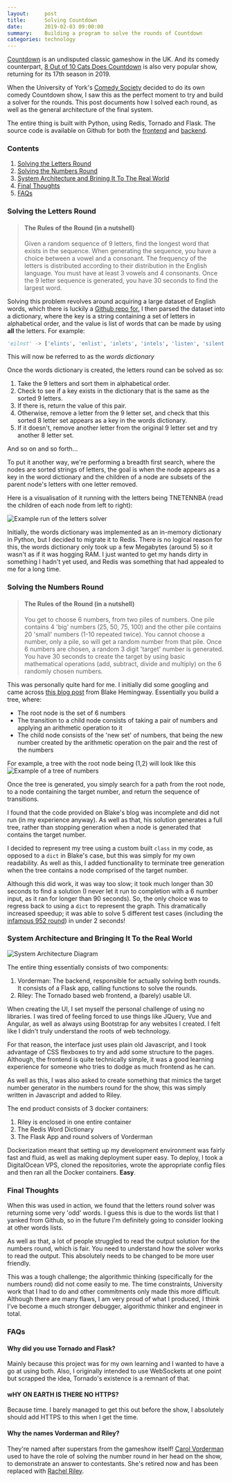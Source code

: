 ```yaml
---
layout:     post
title:      Solving Countdown
date:       2019-02-03 09:00:00
summary:    Building a program to solve the rounds of Countdown
categories: technology
---
```


[Countdown](https://en.wikipedia.org/wiki/Countdown_(game_show)) is an
undisputed classic gameshow in the UK. And its comedy counterpart, [8 Out of 10
Cats Does
Countdown](https://en.wikipedia.org/wiki/8_Out_of_10_Cats_Does_Countdown) is
also very popular show, returning for its 17th season in 2019.

When the University of York's [Comedy Society](https://yorkcomedysoc.co.uk/)
decided to do its own comedy Countdown show, I saw this as the perfect moment
to try and build a solver for the rounds. This post documents how I solved each
round, as well as the general architecture of the final system.

The entire thing is built with Python, using Redis, Tornado and Flask. The
source code is available on Github for both the
[frontend](https://github.com/Q-Mart/riley) and
[backend](https://github.com/Q-Mart/vorderman).

### Contents
1. [Solving the Letters Round](#solving-the-letters-round)
2. [Solving the Numbers Round](#solving-the-numbers-round)
3. [System Architecture and Brining It To The Real World](#system-architecture-and-bringing-it-to-the-real-world)
4. [Final Thoughts](#final-thoughts)
5. [FAQs](#faqs)

### Solving the Letters Round
>#### The Rules of the Round (in a nutshell)
>Given a random sequence of 9 letters, find the longest word that exists in
>the sequence. When generating the sequence, you have a choice between a vowel
>and a consonant. The frequency of the letters is distributed according to
>their distribution in the English language. You must have at least 3 vowels
>and 4 consonants. Once the 9 letter sequence is generated, you have 30
>seconds to find the largest word.

Solving this problem revolves around acquiring a large dataset of English
words, which there is luckily a [Github repo
for.](https://github.com/dwyl/english-words) I then parsed the dataset into a
dictionary, where the key is a string containing a set of letters in
alphabetical order, and the value is list of
words that can be made by using **all** the letters. For example:
```python
'eilnst' -> ['elints', 'enlist', 'inlets', 'intels', 'listen', 'silent', 'tinsel']
```

This will now be referred to as the *words dictionary*

Once the words dictionary is created, the letters round can be solved as so:
1. Take the 9 letters and sort them in alphabetical order.
2. Check to see if a key exists in the dictionary that is the same as the
sorted 9 letters.
3. If there is, return the value of this pair.
4. Otherwise, remove a letter from the 9 letter set, and check that this sorted
8 letter set appears as a key in the words dictionary.
5. If it doesn't, remove another letter from the original 9 letter set and try
another 8 letter set.

And so on and so forth...

To put it another way, we're performing a breadth first search, where the nodes
are sorted strings of letters, the goal is when the node appears as a key in
the word dictionary and the children of a node are subsets of the parent node's
letters with one letter removed.

Here is a visualisation of it running with the letters being TNETENNBA (read
the children of each node from left to right):

![Example run of the letters solver](/images/countdown/countdown_letters_example.png)

Initially, the words dictionary was implemented as an in-memory dictionary in
Python, but I decided to migrate it to Redis. There is no logical reason for
this, the words dictionary only took up a few Megabytes (around 5) so it wasn't
as if it was hogging RAM. I just wanted to get my hands dirty in something I
hadn't yet used, and Redis was something that had appealed to me for a long
time.

### Solving the Numbers Round
>#### The Rules of the Round (in a nutshell)
>You get to choose 6 numbers, from two piles of numbers. One pile contains 4
>'big' numbers (25, 50, 75, 100) and the other pile contains 20 'small' numbers
>(1-10 repeated twice). You cannot choose a number, only a pile, so will get a
>random number from that pile. Once 6 numbers are chosen, a random 3 digit
>'target' number is generated. You have 30 seconds to create the target by using
>basic mathematical operations (add, subtract, divide and multiply) on the 6
>randomly chosen numbers.

This was personally quite hard for me. I initially did some googling and came
across [this blog post](http://blog.blakehemingway.co.uk/?p=46) from Blake
Hemingway. Essentially you build a tree, where:
- The root node is the set of 6 numbers
- The transition to a child node consists of taking a pair of numbers and
  applying an arithmetic operation to it
- The child node consists of the 'new set' of numbers, that being the new
    number created by the arithmetic operation on the pair and the rest of the
    numbers

For example, a tree with the root node being (1,2) will look like this
![Example of a tree of numbers](/images/countdown/countdown_numbers_example.png)

Once the tree is generated, you simply search for a path from the root node, to
a node containing the target number, and return the sequence of transitions.

I found that the code provided on Blake's blog was incomplete and did not run
(in my experience anyway). As well as that, his solution generates a full tree,
rather than stopping generation when a node is generated that contains the
target number.

I decided to represent my tree using a custom built `class` in my code, as
opposed to a `dict` in Blake's case, but this was simply for my own
readability. As well as this, I added functionality to terminate tree
generation when the tree contains a node comprised of the target number.

Although this did work, it was way too slow; it took much longer than 30
seconds to find a solution (I never let it run to completion with a 6 number
input, as it ran for longer than 90 seconds). So, the only choice was to
regress back to using a `dict` to represent the graph. This dramatically
increased speedup; it was able to solve 5 different test cases (including the
[infamous 952 round](https://www.youtube.com/watch?v=6mCgiaAFCu8)) in under 2
seconds!

### System Architecture and Bringing It To the Real World
![System Architecture Diagram](/images/countdown/sysarch.png)

The entire thing essentially consists of two components:
1. Vorderman: The backend, responsible for actually solving both rounds. It
   consists of a Flask app, calling functions to solve the rounds.
2. Riley: The Tornado based web frontend, a (barely) usable UI.

When creating the UI, I set myself the personal challenge of using no
libraries. I was tired of feeling forced to use things like JQuery, Vue and
Angular, as well as always using Bootstrap for any websites I created. I felt
like I didn't truly understand the roots of web technology.

For that reason, the interface just uses plain old Javascript, and I took
advantage of CSS flexboxes to try and add some structure to the pages.
Although, the frontend is quite technically simple, it was a good learning
experience for someone who tries to dodge as much frontend as he can.

As well as this, I was also asked to create something that mimics the target
number generator in the numbers round for the show, this was simply written in
Javascript and added to Riley.

The end product consists of 3 docker containers:
1. Riley is enclosed in one entire container
2. The Redis Word Dictionary
3. The Flask App and round solvers of Vorderman

Dockerization meant that setting up my development environment was fairly fast
and fluid, as well as making deployment super easy. To deploy, I took a
DigitalOcean VPS, cloned the repositories, wrote the appropriate config files
and then ran all the Docker containers. **Easy**.

### Final Thoughts
When this was used in action, we found that the letters round solver was
returning some very 'odd' words. I guess this is due to the words list that I
yanked from Github, so in the future I'm definitely going to consider looking
at other words lists.

As well as that, a lot of people struggled to read the output solution for the
numbers round, which is fair. You need to understand how the solver works to
read the output. This absolutely needs to be changed to be more user friendly.

This was a tough challenge; the algorithmic thinking (specifically for the numbers
round) did not come easily to me. The time constraints, University work that I
had to do and other commitments only made this more difficult. Although there
are many flaws, I am very proud of what I produced, I think I've become a much
stronger debugger, algorithmic thinker and engineer in total.

### FAQs

#### Why did you use Tornado and Flask?
Mainly because this project was for my own learning and I wanted to have a go
at using both. Also, I originally intended to use WebSockets at one point but
scrapped the idea, Tornado's existence is a remnant of that.

#### wHY ON EARTH IS THERE NO HTTPS?
Because time. I barely managed to get this out before the show, I absolutely
should add HTTPS to this when I get the time.

#### Why the names Vorderman and Riley?
They're named after superstars from the gameshow itself! [Carol
Vorderman](https://en.wikipedia.org/wiki/Carol_Vorderman) used to have the role
of solving the number round in her head on the show, to demonstrate an answer
to contestants. She's retired now and has been replaced with [Rachel Riley](https://en.wikipedia.org/wiki/Rachel_Riley).
